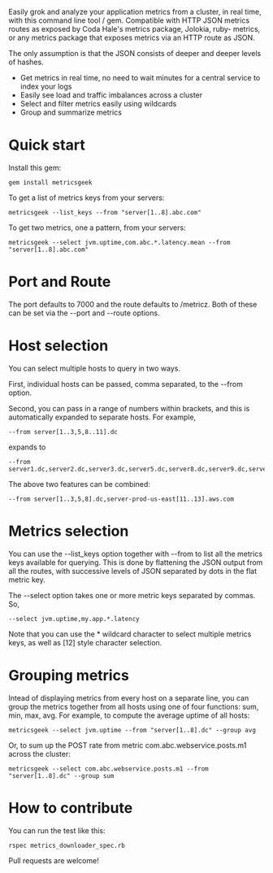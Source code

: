 Easily grok and analyze your application metrics from a cluster, in real time, with this command line tool /
gem. Compatible with HTTP JSON metrics routes as exposed by Coda Hale's metrics package, Jolokia, ruby-
metrics, or any metrics package that exposes metrics via an HTTP route as JSON.

The only assumption is that the JSON consists of deeper and deeper levels of hashes.

* Get metrics in real time, no need to wait minutes for a central service to index your logs
* Easily see load and traffic imbalances across a cluster
* Select and filter metrics easily using wildcards
* Group and summarize metrics

Quick start
===========
Install this gem:

    gem install metricsgeek

To get a list of metrics keys from your servers:

    metricsgeek --list_keys --from "server[1..8].abc.com"

To get two metrics, one a pattern, from your servers:

    metricsgeek --select jvm.uptime,com.abc.*.latency.mean --from "server[1..8].abc.com"

Port and Route
==============
The port defaults to 7000 and the route defaults to /metricz.  Both of these can be set via the --port and
--route options.

Host selection
==============
You can select multiple hosts to query in two ways.

First, individual hosts can be passed, comma separated, to the --from option.

Second, you can pass in a range of numbers within brackets, and this is automatically expanded to separate
hosts.  For example,

    --from server[1..3,5,8..11].dc

expands to

    --from server1.dc,server2.dc,server3.dc,server5.dc,server8.dc,server9.dc,server10.dc,server11.dc

The above two features can be combined:

    --from server[1..3,5,8].dc,server-prod-us-east[11..13].aws.com

Metrics selection
=================
You can use the --list_keys option together with --from to list all the metrics keys available for querying.
This is done by flattening the JSON output from all the routes, with successive levels of JSON separated by
dots in the flat metric key.

The --select option takes one or more metric keys separated by commas.  So,

    --select jvm.uptime,my.app.*.latency

Note that you can use the * wildcard character to select multiple metrics keys, as well as [12] style
character selection.

Grouping metrics
================
Intead of displaying metrics from every host on a separate line, you can group the metrics together from all hosts using one of four functions: sum, min, max, avg.  For example, to compute the average uptime of all hosts:

    metricsgeek --select jvm.uptime --from "server[1..8].dc" --group avg

Or, to sum up the POST rate from metric com.abc.webservice.posts.m1 across the cluster:

    metricsgeek --select com.abc.webservice.posts.m1 --from "server[1..8].dc" --group sum

How to contribute
=================
You can run the test like this:

    rspec metrics_downloader_spec.rb

Pull requests are welcome!